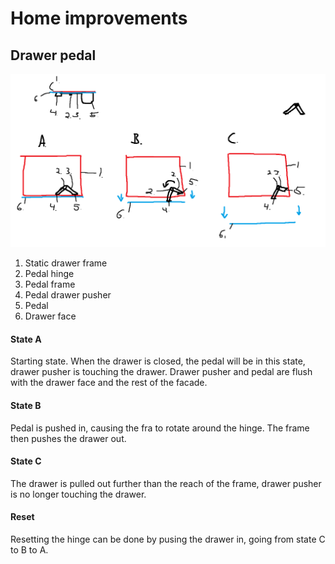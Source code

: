 # Home improvements

## Drawer pedal

![paint-sketch](./001-drawer-pedal-sketch.png)

1. Static drawer frame
1. Pedal hinge
1. Pedal frame
1. Pedal drawer pusher
1. Pedal
1. Drawer face

#### State A

Starting state.
When the drawer is closed, the pedal will be in this state, drawer pusher is touching the drawer.
Drawer pusher and pedal are flush with the drawer face and the rest of the facade.

#### State B

Pedal is pushed in, causing the fra to rotate around the hinge. The frame then pushes the drawer out.

#### State C

The drawer is pulled out further than the reach of the frame, drawer pusher is no longer touching the drawer.

#### Reset

Resetting the hinge can be done by pusing the drawer in, going from state C to B to A.